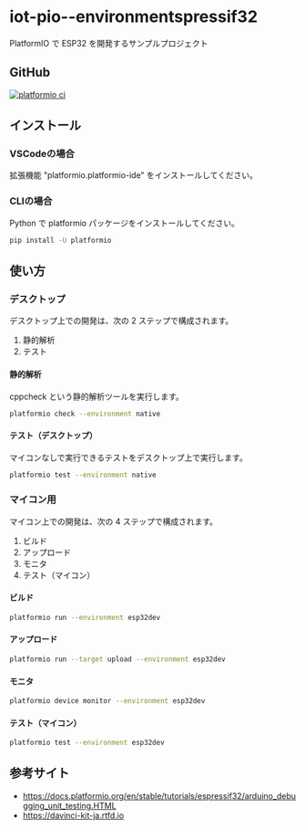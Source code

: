 # iot-pio--environmentspressif32

PlatformIO で ESP32 を開発するサンプルプロジェクト

## GitHub

[![platformio ci](https://github.com/kannkyo/iot-pio-espressif32/actions/workflows/platformio-ci.yml/badge.svg)](https://github.com/kannkyo/iot-pio-espressif32/actions/workflows/platformio-ci.yml)

## インストール

### VSCodeの場合

拡張機能 "platformio.platformio-ide" をインストールしてください。

### CLIの場合

Python で platformio パッケージをインストールしてください。

```bash
pip install -U platformio
```

## 使い方

### デスクトップ

デスクトップ上での開発は、次の 2 ステップで構成されます。

1. 静的解析
2. テスト

#### 静的解析

cppcheck という静的解析ツールを実行します。

```bash
platformio check --environment native
```

#### テスト（デスクトップ）

マイコンなしで実行できるテストをデスクトップ上で実行します。

```bash
platformio test --environment native
```

### マイコン用

マイコン上での開発は、次の 4 ステップで構成されます。

1. ビルド
2. アップロード
3. モニタ
4. テスト（マイコン）

#### ビルド

```bash
platformio run --environment esp32dev
```

#### アップロード

```bash
platformio run --target upload --environment esp32dev
```

#### モニタ

```bash
platformio device monitor --environment esp32dev 
```

#### テスト（マイコン）

```bash
platformio test --environment esp32dev
```

## 参考サイト

- <https://docs.platformio.org/en/stable/tutorials/espressif32/arduino_debugging_unit_testing.HTML>
- <https://davinci-kit-ja.rtfd.io>

